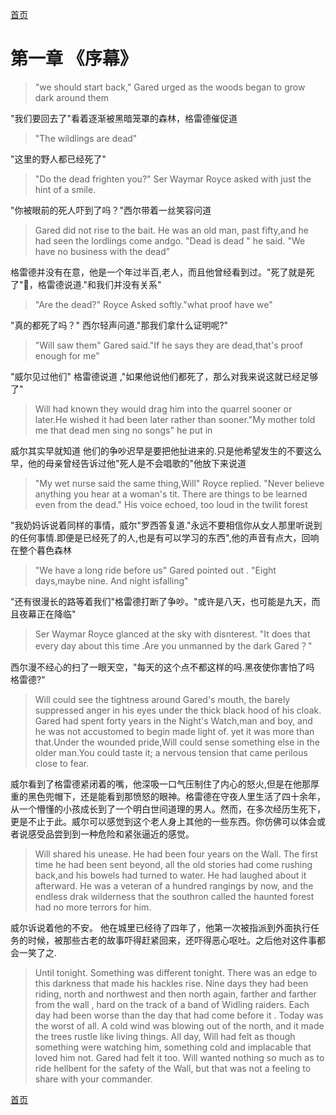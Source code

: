 

 [首页](./README.md)
# 第一章 《序幕》

> "we should start back," Gared urged as the woods began to grow dark around them

 "我们要回去了"看着逐渐被黑暗笼罩的森林，格雷德催促道

> "The wildlings are dead"

"这里的野人都已经死了"

> "Do the dead frighten you?" Ser Waymar Royce asked with just the hint of a smile.

"你被眼前的死人吓到了吗？"西尔带着一丝笑容问道

> Gared did not rise to the bait. He was an old man, past fifty,and he had seen the lordlings come andgo. "Dead is dead " he said. "We have no business with the dead"

格雷德并没有在意，他是一个年过半百,老人，而且他曾经看到过。"死了就是死了"，格雷德说道."和我们并没有关系"

> "Are the dead?" Royce Asked softly."what proof have we"

"真的都死了吗？" 西尔轻声问道."那我们拿什么证明呢?"

> "Will saw them" Gared said."If he says they are dead,that's proof enough for me"

"威尔见过他们" 格雷德说道 ,"如果他说他们都死了，那么对我来说这就已经足够了"

> Will had known they would drag him into the quarrel sooner or later.He wished it had been later rather than sooner."My mother told me that dead men sing no songs" he put in

威尔其实早就知道 他们的争吵迟早是要把他扯进来的.只是他希望发生的不要这么早，他的母亲曾经告诉过他"死人是不会唱歌的"他放下来说道

> "My wet nurse said the same thing,Will" Royce replied. "Never believe anything you hear at a woman's tit. There are things to be learned even from the dead." His voice echoed, too loud in the twilit forest

"我奶妈诉说着同样的事情，威尔"罗西答复道."永远不要相信你从女人那里听说到的任何事情.即便是已经死了的人,也是有可以学习的东西",他的声音有点大，回响在整个暮色森林

> "We have a long ride before us" Gared pointed out . "Eight days,maybe nine. And night isfalling"

"还有很漫长的路等着我们"格雷德打断了争吵。"或许是八天，也可能是九天，而且夜幕正在降临"

> Ser Waymar Royce glanced at the sky with disnterest. "It does that every day about this time .Are you unmanned by the dark Gared？"

西尔漫不经心的扫了一眼天空，"每天的这个点不都这样的吗.黑夜使你害怕了吗 格雷德?"

> Will could see the tightness around Gared's mouth, the barely suppressed anger in his eyes under the thick black hood of his cloak. Gared had spent forty years in the Night's Watch,man and boy, and he was not accustomed to begin made light of. yet it was more than that.Under the wounded pride,Will could sense something else in the older man.You could taste it; a nervous tension that came perilous close to fear.

威尔看到了格雷德紧闭着的嘴，他深吸一口气压制住了内心的怒火,但是在他那厚重的黑色兜帽下，还是能看到那愤怒的眼神。格雷德在守夜人里生活了四十余年，从一个懵懂的小孩成长到了一个明白世间道理的男人。然而，在多次经历生死下，更是不止于此。威尔可以感觉到这个老人身上其他的一些东西。你仿佛可以体会或者说感受品尝到到一种危险和紧张逼近的感觉。

> Will shared his unease. He had been four years on the Wall. The first time he had been sent beyond, all the old stories had come rushing back,and his bowels had turned to water. He had laughed about it afterward. He was a veteran of a hundred rangings by now, and the endless drak wilderness that the southron called the haunted forest had no more terrors for him.

威尔诉说着他的不安。 他在城里已经待了四年了，他第一次被指派到外面执行任务的时候，被那些古老的故事吓得赶紧回来，还吓得恶心呕吐。之后他对这件事都会一笑了之.

> Until tonight. Something was different tonight. There was an edge to this darkness that made his hackles rise. Nine days they had been riding, north and northwest and then north again, farther and farther from the wall , hard on the track of a band of Widling raiders. Each day had been worse than the day that had come before it . Today was the worst of all. A cold wind was blowing out of the north, and it made the trees rustle like living things. All day, Will had felt as though something were watching him, something cold and implacable that loved him not. Gared had felt it too. Will wanted nothing so much as to ride hellbent for the safety of the Wall, but that was not a feeling to share with your commander.

[首页](./README.md)